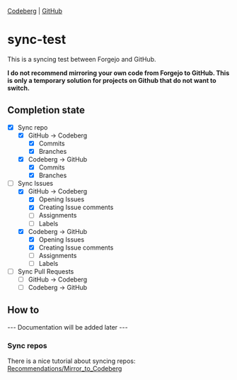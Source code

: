 [Codeberg](https://codeberg.org/Tuxilio/sync-test) | [GitHub](https://github.com/Tuxilio/sync-test) 
# sync-test
This is a syncing test between Forgejo and GitHub.

**I do not recommend mirroring your own code from Forgejo to GitHub. This is only a temporary solution for projects on Github that do not want to switch.**

## Completion state
- [x] Sync repo
    - [x] GitHub &rarr; Codeberg
        - [x] Commits
        - [x] Branches
    - [x] Codeberg &rarr; GitHub
        - [x] Commits
        - [x] Branches
- [ ] Sync Issues
    - [x] GitHub &rarr; Codeberg
        - [x] Opening Issues
        - [x] Creating Issue comments
        - [ ] Assignments
        - [ ] Labels
    - [x] Codeberg &rarr; GitHub
        - [x] Opening Issues
        - [x] Creating Issue comments
        - [ ] Assignments
        - [ ] Labels
- [ ] Sync Pull Requests
    - [ ] GitHub &rarr; Codeberg
    - [ ] Codeberg &rarr; GitHub

## How to
--- Documentation will be added later ---

### Sync repos
There is a nice tutorial about syncing repos: [Recommendations/Mirror_to_Codeberg](https://codeberg.org/Recommendations/Mirror_to_Codeberg/src/branch/main/README.md#github-mirror)
